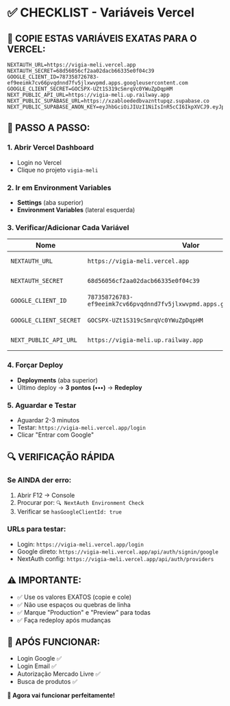 # ✅ CHECKLIST - Variáveis Vercel

## 🎯 **COPIE ESTAS VARIÁVEIS EXATAS PARA O VERCEL:**

```env
NEXTAUTH_URL=https://vigia-meli.vercel.app
NEXTAUTH_SECRET=68d56056cf2aa02dacb66335e0f04c39
GOOGLE_CLIENT_ID=787358726783-ef9eeimk7cv66pvqdnnd7fv5jlxwvpmd.apps.googleusercontent.com
GOOGLE_CLIENT_SECRET=GOCSPX-UZt1S319cSmrqVc0YWuZpDqpHM
NEXT_PUBLIC_API_URL=https://vigia-meli.up.railway.app
NEXT_PUBLIC_SUPABASE_URL=https://xzabloededbvaznttupqz.supabase.co
NEXT_PUBLIC_SUPABASE_ANON_KEY=eyJhbGciOiJIUzI1NiIsInR5cCI6IkpXVCJ9.eyJpc3MiOiJzdXBhYmFzZSIsInJlZiI6Inh6YWJsb2RlZGJ2YXpudHR1cHF6Iiwicm9sZSI6ImFub24iLCJpYXQiOjE3MzU5MjM0NzYsImV4cCI6MjA1MTQ5OTQ3Nn0.MO8lWLMJcCFLRGsRr7tF5eHhVRwDfRrN_3S4g2E7AcE
```

## 📝 **PASSO A PASSO:**

### **1. Abrir Vercel Dashboard**
- Login no Vercel
- Clique no projeto `vigia-meli`

### **2. Ir em Environment Variables**
- **Settings** (aba superior)
- **Environment Variables** (lateral esquerda)

### **3. Verificar/Adicionar Cada Variável**

| Nome | Valor | Environments |
|------|-------|--------------|
| `NEXTAUTH_URL` | `https://vigia-meli.vercel.app` | Production, Preview |
| `NEXTAUTH_SECRET` | `68d56056cf2aa02dacb66335e0f04c39` | Production, Preview |
| `GOOGLE_CLIENT_ID` | `787358726783-ef9eeimk7cv66pvqdnnd7fv5jlxwvpmd.apps.googleusercontent.com` | Production, Preview |
| `GOOGLE_CLIENT_SECRET` | `GOCSPX-UZt1S319cSmrqVc0YWuZpDqpHM` | Production, Preview |
| `NEXT_PUBLIC_API_URL` | `https://vigia-meli.up.railway.app` | Production, Preview |

### **4. Forçar Deploy**
- **Deployments** (aba superior)
- Último deploy → **3 pontos (•••)** → **Redeploy**

### **5. Aguardar e Testar**
- Aguardar 2-3 minutos
- Testar: `https://vigia-meli.vercel.app/login`
- Clicar "Entrar com Google"

## 🔍 **VERIFICAÇÃO RÁPIDA**

### **Se AINDA der erro:**
1. Abrir F12 → Console
2. Procurar por: `🔍 NextAuth Environment Check`
3. Verificar se `hasGoogleClientId: true`

### **URLs para testar:**
- Login: `https://vigia-meli.vercel.app/login`
- Google direto: `https://vigia-meli.vercel.app/api/auth/signin/google`
- NextAuth config: `https://vigia-meli.vercel.app/api/auth/providers`

## ⚠️ **IMPORTANTE:**
- ✅ Use os valores EXATOS (copie e cole)
- ✅ Não use espaços ou quebras de linha
- ✅ Marque "Production" e "Preview" para todas
- ✅ Faça redeploy após mudanças

## 🎯 **APÓS FUNCIONAR:**
- Login Google ✅
- Login Email ✅  
- Autorização Mercado Livre ✅
- Busca de produtos ✅

**🚀 Agora vai funcionar perfeitamente!**